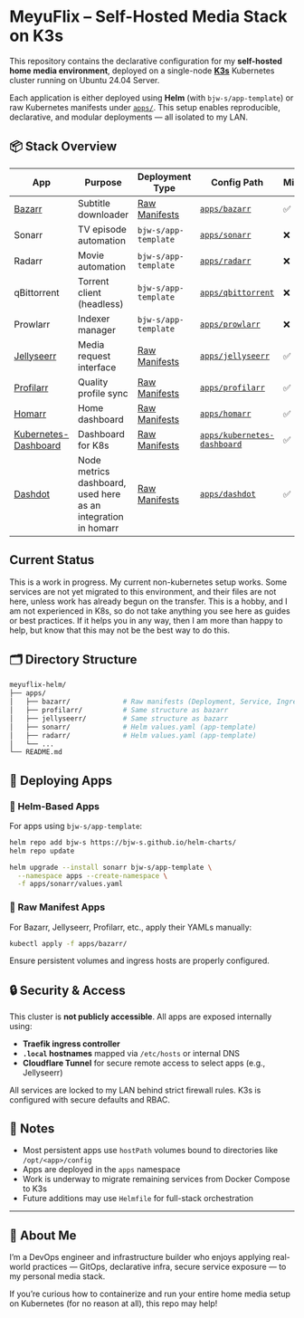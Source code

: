 # MeyuFlix – Self-Hosted Media Stack on K3s

This repository contains the declarative configuration for my **self-hosted home media environment**, deployed on a single-node [**K3s**](https://k3s.io/) Kubernetes cluster running on Ubuntu 24.04 Server.

Each application is either deployed using **Helm** (with `bjw-s/app-template`) or raw Kubernetes manifests under [`apps/`](./apps). This setup enables reproducible, declarative, and modular deployments — all isolated to my LAN.

## 📦 Stack Overview

| App           | Purpose                         | Deployment Type     | Config Path                          | Migrated |
|----------------|----------------------------------|----------------------|----------------------------------------|----------|
| [Bazarr](https://www.bazarr.media/)       | Subtitle downloader           | [Raw Manifests](./apps/bazarr)     | [`apps/bazarr`](./apps/bazarr)            | ✅ |
| Sonarr        | TV episode automation            | `bjw-s/app-template` | [`apps/sonarr`](./apps/sonarr)        | ❌ |
| Radarr        | Movie automation                 | `bjw-s/app-template` | [`apps/radarr`](./apps/radarr)        | ❌ |
| qBittorrent   | Torrent client (headless)        | `bjw-s/app-template` | [`apps/qbittorrent`](./apps/qbittorrent) | ❌ |
| Prowlarr      | Indexer manager                  | `bjw-s/app-template` | [`apps/prowlarr`](./apps/prowlarr)    | ❌ |
| [Jellyseerr](https://github.com/Fallenbagel/jellyseerr) | Media request interface     | [Raw Manifests](./apps/jellyseerr)  | [`apps/jellyseerr`](./apps/jellyseerr)    | ✅ |
| [Profilarr](https://github.com/saswatds/profilarr)     | Quality profile sync         | [Raw Manifests](./apps/profilarr)   | [`apps/profilarr`](./apps/profilarr)      | ✅ |
| [Homarr](https://github.com/ajnart/homarr)         | Home dashboard                 | [Raw Manifests](./apps/homarr)      | [`apps/homarr`](./apps/homarr)            | ✅ |
| [Kubernetes-Dashboard](https://github.com/kubernetes/dashboard) | Dashboard for K8s       | [Raw Manifests](./apps/kubernetes-dashboard/) | [`apps/kubernetes-dashboard`](./apps/kubernetes-dashboard/) | ✅ |
| [Dashdot](https://github.com/MauriceNino/dashdot)         | Node metrics dashboard, used here as an integration in homarr                 | [Raw Manifests](./apps/dashdot)     | [`apps/dashdot`](./apps/dashdot)          | ✅ |

## Current Status
This is a work in progress. My current non-kubernetes setup works. Some services are not yet migrated to this environment, and their files are not here, unless work has already begun on the transfer. This is a hobby, and I am not experienced in K8s, so do not take anything you see here as guides or best practices. If it helps you in any way, then I am more than happy to help, but know that this may not be the best way to do this.

## 🗂 Directory Structure

```bash
meyuflix-helm/
├── apps/
│   ├── bazarr/             # Raw manifests (Deployment, Service, Ingress, PV/PVC)
│   ├── profilarr/          # Same structure as bazarr
│   ├── jellyseerr/         # Same structure as bazarr
│   ├── sonarr/             # Helm values.yaml (app-template)
│   ├── radarr/             # Helm values.yaml (app-template)
│   └── ...
└── README.md
```

## 🚀 Deploying Apps

### 🔹 Helm-Based Apps

For apps using `bjw-s/app-template`:

```bash
helm repo add bjw-s https://bjw-s.github.io/helm-charts/
helm repo update

helm upgrade --install sonarr bjw-s/app-template \
  --namespace apps --create-namespace \
  -f apps/sonarr/values.yaml
```

### 🔹 Raw Manifest Apps

For Bazarr, Jellyseerr, Profilarr, etc., apply their YAMLs manually:

```bash
kubectl apply -f apps/bazarr/
```

Ensure persistent volumes and ingress hosts are properly configured.

## 🔒 Security & Access

This cluster is **not publicly accessible**. All apps are exposed internally using:

- **Traefik ingress controller**
- **`.local` hostnames** mapped via `/etc/hosts` or internal DNS
- **Cloudflare Tunnel** for secure remote access to select apps (e.g., Jellyseerr)

All services are locked to my LAN behind strict firewall rules. K3s is configured with secure defaults and RBAC.

## 🧪 Notes

- Most persistent apps use `hostPath` volumes bound to directories like `/opt/<app>/config`
- Apps are deployed in the `apps` namespace
- Work is underway to migrate remaining services from Docker Compose to K3s
- Future additions may use `Helmfile` for full-stack orchestration

---

## 👋 About Me

I’m a DevOps engineer and infrastructure builder who enjoys applying real-world practices — GitOps, declarative infra, secure service exposure — to my personal media stack.

If you’re curious how to containerize and run your entire home media setup on Kubernetes (for no reason at all), this repo may help!
